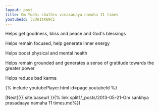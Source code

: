 ```yaml
---
layout: post
title: Om Yudhi shathru vinasanaya namaha 11 times
youtubeId: lvdA1tK69CI
---
```

 
 
Helps get goodness, bliss and peace and God's blessings
 
Helps remain focused, help generate inner energy 
 
Helps boost physical and mental health 
 
Helps remain grounded and generates a sense of gratitude towards the greater power 
 
Helps reduce bad karma
 
 
 
 


{% include youtubePlayer.html id=page.youtubeId %}
 
[Next]({{ site.baseurl }}{% link  split1/_posts/2013-05-21-Om sankhya prasadaaya namaha 11 times.md%})
 
